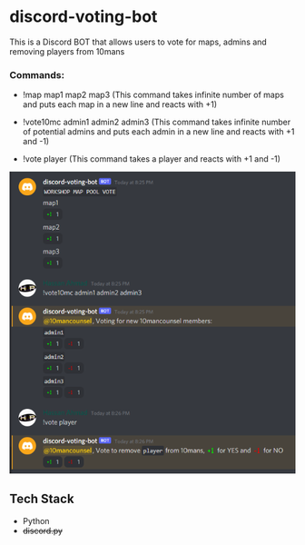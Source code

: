 # discord-voting-bot
This is a Discord BOT that allows users to vote for maps, admins and removing players from 10mans

### Commands:

 - !map map1 map2 map3 
  (This command takes infinite number of maps and puts each map in a new line and reacts with +1)

 - !vote10mc admin1 admin2 admin3
  (This command takes infinite number of potential admins and puts each admin in a new line and reacts with +1 and -1)

 - !vote player
  (This command takes a player and reacts with +1 and -1)

![Screenshot](discord-voting-bot.png)  
## Tech Stack

 - Python
 - ~~discord.py~~
